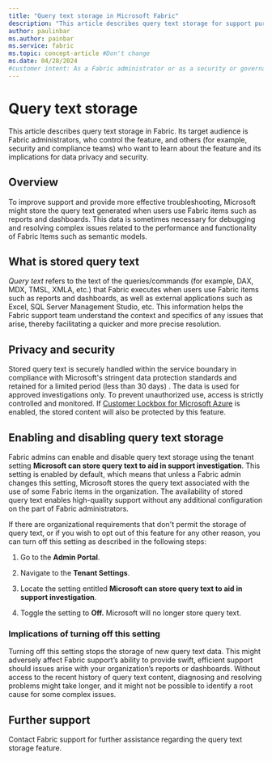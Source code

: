```yaml
---
title: "Query text storage in Microsoft Fabric"
description: "This article describes query text storage for support purposes and its implications for data security and privacy."
author: paulinbar
ms.author: painbar
ms.service: fabric
ms.topic: concept-article #Don't change
ms.date: 04/28/2024
#customer intent: As a Fabric administrator or as a security or governance admin, I want to know about query text storage and its implications for data privacy and security.
---
```


# Query text storage

This article describes query text storage in Fabric. Its target audience is Fabric administrators, who control the feature, and others (for example, security and compliance teams) who want to learn about the feature and its implications for data privacy and security.

## Overview

To improve support and provide more effective troubleshooting, Microsoft might store the query text generated when users use Fabric items such as reports and dashboards. This data is sometimes necessary for debugging and resolving complex issues related to the performance and functionality of Fabric Items such as semantic models.

## What is stored query text

*Query text* refers to the text of the queries/commands (for example, DAX, MDX, TMSL, XMLA, etc.) that Fabric executes when users use Fabric items such as reports and dashboards, as well as external applications such as Excel, SQL Server Management Studio, etc. This information helps the Fabric support team understand the context and specifics of any issues that arise, thereby facilitating a quicker and more precise resolution.

## Privacy and security

Stored query text is securely handled within the service boundary in compliance with Microsoft's stringent data protection standards and retained for a limited period (less than 30 days) . The data is used for approved investigations only. To prevent unauthorized use, access is strictly controlled and monitored. If [Customer Lockbox for Microsoft Azure](../security/security-lockbox.md) is enabled, the stored content will also be protected by this feature.

## Enabling and disabling query text storage

Fabric admins can enable and disable query text storage using the tenant setting **Microsoft can store query text to aid in support investigation**. This setting is enabled by default, which means that unless a Fabric admin changes this setting, Microsoft stores the query text associated with the use of some Fabric items in the organization. The availability of stored query text enables high-quality support without any additional configuration on the part of Fabric administrators.

If there are organizational requirements that don't permit the storage of query text, or if you wish to opt out of this feature for any other reason, you can turn off this setting as described in the following steps:

1. Go to the **Admin Portal**.

1. Navigate to the **Tenant Settings**.

1. Locate the setting entitled **Microsoft can store query text to aid in support investigation**.

1. Toggle the setting to **Off.** Microsoft will no longer store query text.

### Implications of turning off this setting

Turning off this setting stops the storage of new query text data. This might adversely affect Fabric support’s ability to provide swift, efficient support should issues arise with your organization’s reports or dashboards. Without access to the recent history of query text content, diagnosing and resolving problems might take longer, and it might not be possible to identify a root cause for some complex issues.

## Further support

Contact Fabric support for further assistance regarding the query text storage feature.

